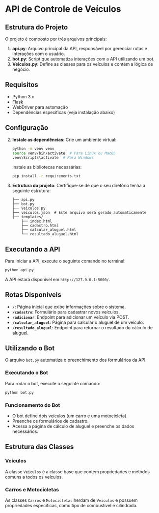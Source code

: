 # API de Controle de Veículos

## Estrutura do Projeto
O projeto é composto por três arquivos principais:

1. **api.py**: Arquivo principal da API, responsável por gerenciar rotas e interações com o usuário.
2. **bot.py**: Script que automatiza interações com a API utilizando um bot.
3. **Veiculos.py**: Define as classes para os veículos e contém a lógica de negócio.

## Requisitos
- Python 3.x
- Flask
- WebDriver para automação
- Dependências específicas (veja instalação abaixo)

## Configuração

2. **Instale as dependências**:
   Crie um ambiente virtual:
   ```bash
   python -m venv venv
   source venv/bin/activate  # Para Linux ou MacOS
   venv\Scripts\activate  # Para Windows
   ```

   Instale as bibliotecas necessárias:
   ```bash
   pip install -r requirements.txt
   ```

3. **Estrutura do projeto**:
   Certifique-se de que o seu diretório tenha a seguinte estrutura:
   ```
   ├── api.py
   ├── bot.py
   ├── Veiculos.py
   ├── veiculos.json  # Este arquivo será gerado automaticamente
   ├── templates/
       ├── index.html
       ├── cadastro.html
       ├── calcular_aluguel.html
       └── resultado_aluguel.html
   ```

## Executando a API

Para iniciar a API, execute o seguinte comando no terminal:
```bash
python api.py
```
A API estará disponível em `http://127.0.0.1:5000/`.

## Rotas Disponíveis

- **`/`**: Página inicial que exibe informações sobre o sistema.
- **`/cadastro`**: Formulário para cadastrar novos veículos.
- **`/adicionar`**: Endpoint para adicionar um veículo via POST.
- **`/calcular_aluguel`**: Página para calcular o aluguel de um veículo.
- **`/resultado_aluguel`**: Endpoint para retornar o resultado do cálculo de aluguel.

## Utilizando o Bot

O arquivo `bot.py` automatiza o preenchimento dos formulários da API.

### Executando o Bot

Para rodar o bot, execute o seguinte comando:
```bash
python bot.py
```

### Funcionamento do Bot
- O bot define dois veículos (um carro e uma motocicleta).
- Preenche os formulários de cadastro.
- Acessa a página de cálculo de aluguel e preenche os dados necessários.

## Estrutura das Classes

### Veiculos
A classe `Veiculos` é a classe base que contém propriedades e métodos comuns a todos os veículos.

### Carros e Motocicletas
As classes `Carros` e `Motocicletas` herdam de `Veiculos` e possuem propriedades específicas, como tipo de combustível e cilindrada.